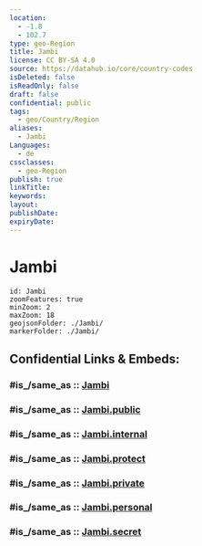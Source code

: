 ```yaml
---
location:
  - -1.8
  - 102.7
type: geo-Region
title: Jambi
license: CC BY-SA 4.0
source: https://datahub.io/core/country-codes
isDeleted: false
isReadOnly: false
draft: false
confidential: public
tags:
  - geo/Country/Region
aliases:
  - Jambi
Languages:
  - de
cssclasses:
  - geo-Region
publish: true
linkTitle:
keywords:
layout:
publishDate:
expiryDate:
---
```


# Jambi

```leaflet
id: Jambi
zoomFeatures: true 
minZoom: 2 
maxZoom: 18
geojsonFolder: ./Jambi/
markerFolder: ./Jambi/
```


## Confidential Links & Embeds: 

### #is_/same_as :: [Jambi](/_Standards/Earth/Continent/Asia/Asia~South~East/Malay_Archipelago/Indonesia/provinces~Indonesia/Jambi.md) 

### #is_/same_as :: [Jambi.public](/_public/Earth/Continent/Asia/Asia~South~East/Malay_Archipelago/Indonesia/provinces~Indonesia/Jambi.public.md) 

### #is_/same_as :: [Jambi.internal](/_internal/Earth/Continent/Asia/Asia~South~East/Malay_Archipelago/Indonesia/provinces~Indonesia/Jambi.internal.md) 

### #is_/same_as :: [Jambi.protect](/_protect/Earth/Continent/Asia/Asia~South~East/Malay_Archipelago/Indonesia/provinces~Indonesia/Jambi.protect.md) 

### #is_/same_as :: [Jambi.private](/_private/Earth/Continent/Asia/Asia~South~East/Malay_Archipelago/Indonesia/provinces~Indonesia/Jambi.private.md) 

### #is_/same_as :: [Jambi.personal](/_personal/Earth/Continent/Asia/Asia~South~East/Malay_Archipelago/Indonesia/provinces~Indonesia/Jambi.personal.md) 

### #is_/same_as :: [Jambi.secret](/_secret/Earth/Continent/Asia/Asia~South~East/Malay_Archipelago/Indonesia/provinces~Indonesia/Jambi.secret.md)

